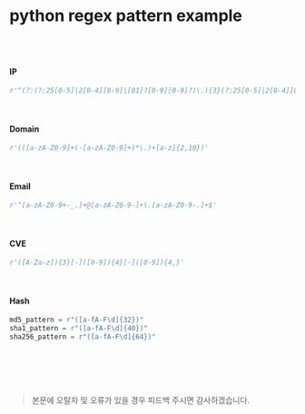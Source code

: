 # python regex pattern example
<br><br>

#### IP
```python
r'^(?:(?:25[0-5]|2[0-4][0-9]|[01]?[0-9][0-9]?)\.){3}(?:25[0-5]|2[0-4][0-9]|[01]?[0-9][0-9]?)$'
```
<br>

#### Domain
```python
r'(([a-zA-Z0-9]+(-[a-zA-Z0-9]+)*\.)+[a-z]{2,10})'
```
<br>

#### Email
```python
r'^[a-zA-Z0-9+-_.]+@[a-zA-Z0-9-]+\.[a-zA-Z0-9-.]+$'
```
<br>

#### CVE
```python
r'([A-Za-z]){3}[-]([0-9]){4}[-]([0-9]){4,}'
```
<br>

#### Hash
```python
md5_pattern = r"([a-fA-F\d]{32})"
sha1_pattern = r"([a-fA-F\d]{40})"
sha256_pattern = r"([a-fA-F\d]{64})"
```
<br>

<br><br>
> 본문에 오탈자 및 오류가 있을 경우 피드백 주시면 감사하겠습니다.